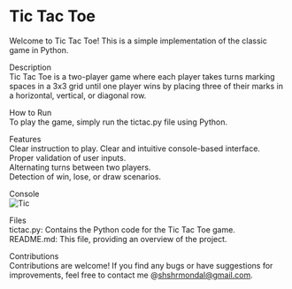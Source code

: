 # Tic Tac Toe
Welcome to Tic Tac Toe! This is a simple implementation of the classic game in Python.  

Description  
Tic Tac Toe is a two-player game where each player takes turns marking spaces in a 3x3 grid until one player wins by placing three of their marks in a horizontal, vertical, or diagonal row.

How to Run  
To play the game, simply run the tictac.py file using Python.  

Features  
Clear instruction to play.
Clear and intuitive console-based interface.  
Proper validation of user inputs.  
Alternating turns between two players.  
Detection of win, lose, or draw scenarios.  

Console  
![Tic](https://github.com/user-attachments/assets/d3c4af45-f933-4bb7-b5a6-a94f0f13953b)

Files  
tictac.py: Contains the Python code for the Tic Tac Toe game.  
README.md: This file, providing an overview of the project.  

Contributions  
Contributions are welcome! If you find any bugs or have suggestions for improvements, feel free to contact me @shshrmondal@gmail.com.  


